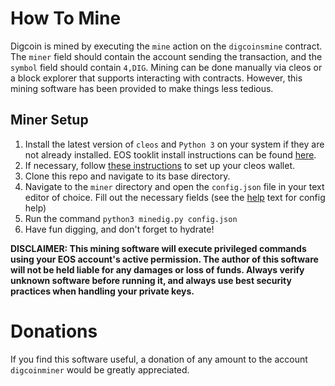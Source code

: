 # How To Mine
Digcoin is mined by executing the `mine` action on the `digcoinsmine` contract. The `miner` field should contain the account sending the transaction, and the `symbol` field should contain `4,DIG`. Mining can be done manually via cleos or a block explorer that supports interacting with contracts. However, this mining software has been provided to make things less tedious.

## Miner Setup
1. Install the latest version of `cleos` and `Python 3` on your system if they are not already installed. EOS tooklit install instructions can be found [here](https://developers.eos.io/eosio-home/docs/setting-up-your-environment).
2. If necessary, follow [these instructions](https://developers.eos.io/eosio-home/docs/wallets) to set up your cleos wallet.
3. Clone this repo and navigate to its base directory.
4. Navigate to the `miner` directory and open the `config.json` file in your text editor of choice. Fill out the necessary fields (see the [help](config_help.md) text for config help)
5. Run the command `python3 minedig.py config.json`
6. Have fun digging, and don't forget to hydrate! 

**DISCLAIMER: This mining software will execute privileged commands using your EOS account's active permission. The author of this software will not be held liable for any damages or loss of funds. Always verify unknown software before running it, and always use best security practices when handling your private keys.**

# Donations
If you find this software useful, a donation of any amount to the account `digcoinminer` would be greatly appreciated.
